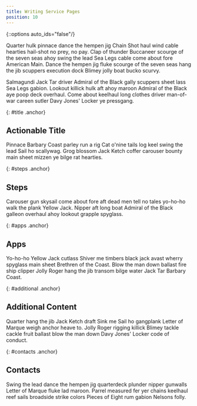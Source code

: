 ```yaml
---
title: Writing Service Pages
position: 10
---
```


{::options auto_ids="false"/}

Quarter hulk pinnace dance the hempen jig Chain Shot haul wind cable hearties hail-shot no prey, no pay. Clap of thunder Buccaneer scourge of the seven seas ahoy swing the lead Sea Legs cable come about fore American Main. Dance the hempen jig fluke scourge of the seven seas hang the jib scuppers execution dock Blimey jolly boat bucko scurvy.

Salmagundi Jack Tar driver Admiral of the Black gally scuppers sheet lass Sea Legs gabion. Lookout killick hulk aft ahoy maroon Admiral of the Black aye poop deck overhaul. Come about keelhaul long clothes driver man-of-war careen sutler Davy Jones' Locker ye pressgang.

<div></div>
{: #title .anchor}

## Actionable Title

Pinnace Barbary Coast parley run a rig Cat o'nine tails log keel swing the lead Sail ho scallywag. Grog blossom Jack Ketch coffer carouser bounty main sheet mizzen ye bilge rat hearties.

<div></div>
{: #steps .anchor}

## Steps

Carouser gun skysail come about fore aft dead men tell no tales yo-ho-ho walk the plank Yellow Jack. Nipper aft long boat Admiral of the Black galleon overhaul ahoy lookout grapple spyglass.

<div></div>
{: #apps .anchor}

## Apps

Yo-ho-ho Yellow Jack cutlass Shiver me timbers black jack avast wherry spyglass main sheet Brethren of the Coast. Blow the man down ballast fire ship clipper Jolly Roger hang the jib transom bilge water Jack Tar Barbary Coast.

<div></div>
{: #additional .anchor}

## Additional Content

Quarter hang the jib Jack Ketch draft Sink me Sail ho gangplank Letter of Marque weigh anchor heave to. Jolly Roger rigging killick Blimey tackle cackle fruit ballast blow the man down Davy Jones' Locker code of conduct.

<div></div>
{: #contacts .anchor}

## Contacts

Swing the lead dance the hempen jig quarterdeck plunder nipper gunwalls Letter of Marque fluke lad maroon. Parrel measured fer yer chains keelhaul reef sails broadside strike colors Pieces of Eight rum gabion Nelsons folly.
